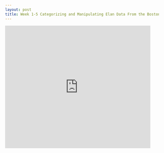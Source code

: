 ```yaml
---
layout: post
title: Week 1-5 Categorizing and Manipulating Elan Data From the Boston Corpus
---
```



<iframe src="https://www.slideshare.net/slideshow/embed_code/key/xYy5MPlBVCCIyp?hostedIn=slideshare&page=upload" width="476" height="400" frameborder="0" marginwidth="0" marginheight="0" scrolling="no"></iframe>

